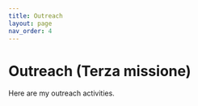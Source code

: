 ```yaml
---
title: Outreach
layout: page
nav_order: 4
---
```

# Outreach (Terza missione)
Here are my outreach activities.
